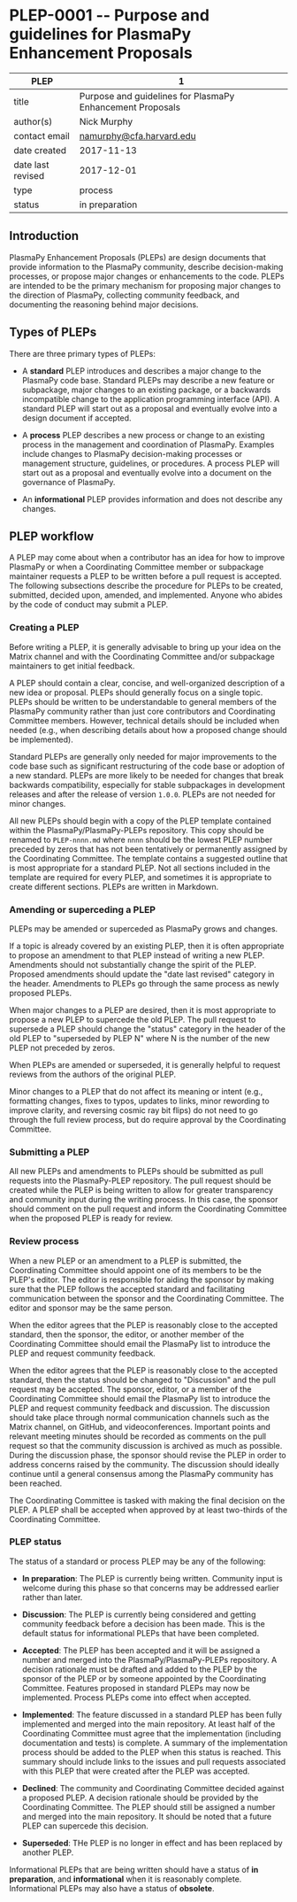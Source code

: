 # PLEP-0001 -- Purpose and guidelines for PlasmaPy Enhancement Proposals

| PLEP              | 1                                                         |
|-------------------|-----------------------------------------------------------|
| title             | Purpose and guidelines for PlasmaPy Enhancement Proposals |
| author(s)         | Nick Murphy                                               |
| contact email     | namurphy@cfa.harvard.edu                                  |
| date created      | 2017-11-13                                                |
| date last revised | 2017-12-01                                                |
| type              | process                                                   |
| status            | in preparation                                            |

## Introduction

PlasmaPy Enhancement Proposals (PLEPs) are design documents that
provide information to the PlasmaPy community, describe
decision-making processes, or propose major changes or enhancements to
the code.  PLEPs are intended to be the primary mechanism for
proposing major changes to the direction of PlasmaPy, collecting
community feedback, and documenting the reasoning behind major
decisions.

## Types of PLEPs

There are three primary types of PLEPs:

* A **standard** PLEP introduces and describes a major change to the
  PlasmaPy code base.  Standard PLEPs may describe a new feature or
  subpackage, major changes to an existing package, or a backwards
  incompatible change to the application programming interface (API).
  A standard PLEP will start out as a proposal and eventually evolve
  into a design document if accepted.

* A **process** PLEP describes a new process or change to an existing
  process in the management and coordination of PlasmaPy.  Examples
  include changes to PlasmaPy decision-making processes or management
  structure, guidelines, or procedures.  A process PLEP will start out
  as a proposal and eventually evolve into a document on the
  governance of PlasmaPy.

* An **informational** PLEP provides information and does not describe any
  changes.

## PLEP workflow

A PLEP may come about when a contributor has an idea for how to
improve PlasmaPy or when a Coordinating Committee member or subpackage
maintainer requests a PLEP to be written before a pull request is
accepted. The following subsections describe the procedure for PLEPs
to be created, submitted, decided upon, amended, and implemented.
Anyone who abides by the code of conduct may submit a PLEP.

### Creating a PLEP

Before writing a PLEP, it is generally advisable to bring up your idea
on the Matrix channel and with the Coordinating Committee and/or subpackage
maintainers to get initial feedback.

A PLEP should contain a clear, concise, and well-organized description
of a new idea or proposal.  PLEPs should generally focus on a single
topic.  PLEPs should be written to be understandable to general
members of the PlasmaPy community rather than just core contributors
and Coordinating Committee members.  However, technical details should
be included when needed (e.g., when describing details about how a
proposed change should be implemented).

Standard PLEPs are generally only needed for major improvements to the
code base such as significant restructuring of the code base or
adoption of a new standard.  PLEPs are more likely to be needed for
changes that break backwards compatibility, especially for stable
subpackages in development releases and after the release of version
`1.0.0`.  PLEPs are not needed for minor changes.  

All new PLEPs should begin with a copy of the PLEP template contained
within the PlasmaPy/PlasmaPy-PLEPs repository.  This copy should be
renamed to `PLEP-nnnn.md` where `nnnn` should be the lowest PLEP number
preceded by zeros that has not been tentatively or permanently assigned
by the Coordinating Committee.  The template contains a suggested outline
that is most appropriate for a standard PLEP.  Not all sections
included in the template are required for every PLEP, and sometimes it
is appropriate to create different sections.  PLEPs are written in
Markdown.

### Amending or superceding a PLEP

PLEPs may be amended or superceded as PlasmaPy grows and changes.

If a topic is already covered by an existing PLEP, then it is often
appropriate to propose an amendment to that PLEP instead of writing a
new PLEP.  Amendments should not substantially change the spirit of
the PLEP.  Proposed amendments should update the "date last revised"
category in the header.  Amendments to PLEPs go through the same
process as newly proposed PLEPs.

When major changes to a PLEP are desired, then it is most appropriate
to propose a new PLEP to supercede the old PLEP.  The pull request to
supersede a PLEP should change the "status" category in the header of
the old PLEP to "superseded by PLEP N" where N is the number of the
new PLEP not preceded by zeros.

When PLEPs are amended or superseded, it is generally helpful to
request reviews from the authors of the original PLEP.

Minor changes to a PLEP that do not affect its meaning or intent
(e.g., formatting changes, fixes to typos, updates to links, minor
rewording to improve clarity, and reversing cosmic ray bit flips) do
not need to go through the full review process, but do require
approval by the Coordinating Committee.

### Submitting a PLEP

All new PLEPs and amendments to PLEPs should be submitted as pull
requests into the PlasmaPy-PLEP repository.  The pull request should be
created while the PLEP is being written to allow for greater
transparency and community input during the writing process.  In this
case, the sponsor should comment on the pull request and inform the
Coordinating Committee when the proposed PLEP is ready for review.

### Review process

When a new PLEP or an amendment to a PLEP is submitted, the
Coordinating Committee should appoint one of its members to be the
PLEP's editor.  The editor is responsible for aiding the sponsor by
making sure that the PLEP follows the accepted standard and
facilitating communication between the sponsor and the Coordinating
Committee.  The editor and sponsor may be the same person.

When the editor agrees that the PLEP is reasonably close to the
accepted standard, then the sponsor, the editor, or another member of
the Coordinating Committee should email the PlasmaPy list to introduce
the PLEP and request community feedback.  

When the editor agrees that the PLEP is reasonably close to the accepted
standard, then the status should be changed to "Discussion" and the pull
request may be accepted.  The sponsor, editor, or a member of the
Coordinating Committee should email the PlasmaPy list to introduce
the PLEP and request community feedback and discussion.  The discussion
should take place through normal communication channels such as the Matrix
channel, on GitHub, and videoconferences.  Important points and relevant
meeting minutes should be recorded as comments on the pull
request so that the community discussion is archived as much as
possible.  During the discussion phase, the sponsor should revise the
PLEP in order to address concerns raised by the community.  The
discussion should ideally continue until a general consensus among the
PlasmaPy community has been reached.  

The Coordinating Committee is tasked with making the final decision on
the PLEP.  A PLEP shall be accepted when approved by at least
two-thirds of the Coordinating Committee.

### PLEP status

The status of a standard or process PLEP may be any of the following:

* **In preparation**: The PLEP is currently being written.  Community
  input is welcome during this phase so that concerns may be addressed
  earlier rather than later.

* **Discussion**: The PLEP is currently being considered and getting
  community feedback before a decision has been made.  This is the
  default status for informational PLEPs that have been completed.

* **Accepted**: The PLEP has been accepted and it will be assigned a
  number and merged into the PlasmaPy/PlasmaPy-PLEPs repository.  A
  decision rationale must be drafted and added to the PLEP by the
  sponsor of the PLEP or by someone appointed by the Coordinating
  Committee.  Features proposed in standard PLEPs may now be
  implemented.  Process PLEPs come into effect when accepted.

* **Implemented**: The feature discussed in a standard PLEP has been
  fully implemented and merged into the main repository.  At least
  half of the Coordinating Committee must agree that the
  implementation (including documentation and tests) is complete.  A
  summary of the implementation process should be added to the PLEP
  when this status is reached.  This summary should include links to
  the issues and pull requests associated with this PLEP that were
  created after the PLEP was accepted.

* **Declined**: The community and Coordinating Committee decided
  against a proposed PLEP.  A decision rationale should be provided by
  the Coordinating Committee.  The PLEP should still be assigned a
  number and merged into the main repository.  It should be noted that
  a future PLEP can supercede this decision.

* **Superseded**: THe PLEP is no longer in effect and has been replaced
  by another PLEP.
  
Informational PLEPs that are being written should have a status of
**in preparation**, and **informational** when it is reasonably complete.
Informational PLEPs may also have a status of **obsolete**.
